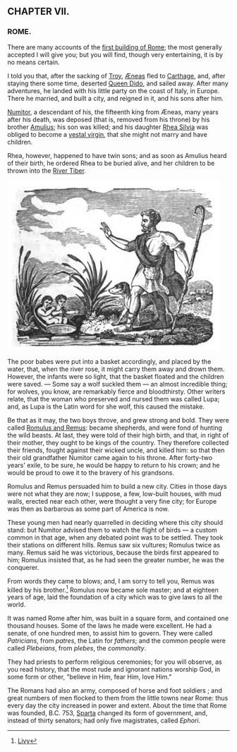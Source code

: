 ## CHAPTER VII.

### ROME.

There are many accounts of the [first building of Rome](https://en.wikipedia.org/wiki/Founding_of_Rome); the most generally accepted I will give you; but you will find, though very entertaining, it is by no means certain.

I told you that, after the sacking of [Troy](https://en.wikipedia.org/wiki/Troy), [Æneas](https://en.wikipedia.org/wiki/Aeneas) fled to [Carthage](https://en.wikipedia.org/wiki/Carthage), and, after staying there some time, deserted [Queen Dido](https://en.wikipedia.org/wiki/Dido), and sailed away. After many adventures, he landed with his little party on the coast of Italy, in Europe. There he married, and built a city, and reigned in it, and his sons after him.

[Numitor](https://en.wikipedia.org/wiki/Numitor), a descendant of his, the fifteenth king from Æneas, many years after his death, was deposed (that is, removed from his throne) by his brother [Amulius](https://en.wikipedia.org/wiki/Amulius); his son was killed; and his daughter [Rhea Silvia](https://en.wikipedia.org/wiki/Rhea_Silvia) was obliged to become a [vestal virgin](https://en.wikipedia.org/wiki/Vestal_Virgin), that she might not marry and have children.

Rhea, however, happened to have twin sons; and as soon as Amulius heard of their birth, he ordered Rhea to be buried alive, and her children to be thrown into the [River Tiber](https://en.wikipedia.org/wiki/Tiber).

![Romulus and Remus in a basket along the bank of the River Tiber. Amulius is standing nearby with a dog, ordering them off](./illustration-page-031.png)

The poor babes were put into a basket accordingly, and placed by the water, that, when the river rose, it might carry them away and drown them. However, the infants were so light, that the basket floated and the children were saved. — Some say a wolf suckled them — an almost incredible thing; for wolves, you know, are remarkably fierce and bloodthirsty. Other writers relate, that the woman who preserved and nursed them was called Lupa; and, as Lupa is the Latin word for she wolf, this caused the mistake.

Be that as it may, the two boys throve, and grew strong and bold. They were called [Romulus and Remus](https://en.wikipedia.org/wiki/Romulus_and_Remus): became shepherds, and were fond of hunting the wild beasts. At last, they were told of their high birth, and that, in right of their mother, they ought to be kings of the country. They therefore collected their friends, fought against their wicked uncle, and killed him: so that then their old grandfather Numitor came again to his throne. After forty-two years' exile, to be sure, he would be happy to return to his crown; and he would be proud to owe it to the bravery of his grandsons.

Romulus and Remus persuaded him to build a new city. Cities in those days were not what they are now; I suppose, a few, low-built houses, with mud walls, erected near each other, were thought a very fine city; for Europe was then as barbarous as some part of America is now.

These young men had nearly quarrelled in deciding where this city should stand: but Numitor advised them to watch the flight of birds — a custom common in that age, when any debated point was to be settled. They took their stations on different hills. Remus saw six vultures; Romulus twice as many. Remus said he was victorious, because the birds first appeared to him; Romulus insisted that, as he had seen the greater number, he was the conquerer.

From words they came to blows; and, I am sorry to tell you, Remus was killed by his brother.[^1] Romulus now became sole master; and at eighteen years of age, laid the foundation of a city which was to give laws to all the world.
[^1]: [Livy](https://en.wikipedia.org/wiki/Livy)

It was named Rome after him, was built in a square form, and contained one thousand houses. Some of the laws he made were excellent. He had a senate, of one hundred men, to assist him to govern. They were called *Patricians*, from *patres*, the Latin for *fathers*; and the common people were called *Plebeians*, from *plebes*, the *commonalty*.

They had priests to perform religious ceremonies; for you will observe, as you read history, that the most rude and ignorant nations worship God, in some form or other, "believe in Him, fear Him, love Him."

The Romans had also an army, composed of horse and foot soldiers ; and great numbers of men flocked to them from the little towns near Rome: thus every day the city increased in power and extent. About the time that Rome was founded, B.C. 753, [Sparta](https://en.wikipedia.org/wiki/Sparta) changed its form of government, and, instead of thirty senators; had only five magistrates, called *Ephori*.